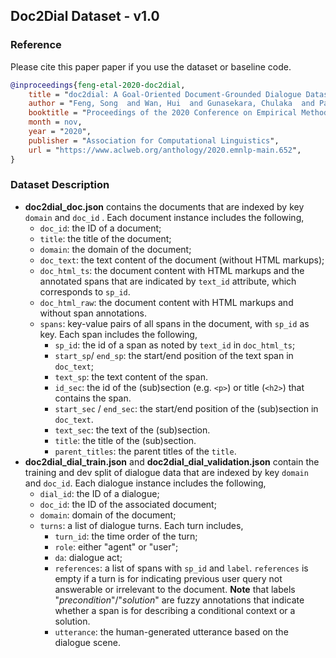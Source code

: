 ## Doc2Dial Dataset - v1.0

### Reference

Please cite this paper paper if you use the dataset or baseline code.

```bibtex
@inproceedings{feng-etal-2020-doc2dial,
    title = "doc2dial: A Goal-Oriented Document-Grounded Dialogue Dataset",
    author = "Feng, Song  and Wan, Hui  and Gunasekara, Chulaka  and Patel, Siva  and Joshi, Sachindra  and Lastras, Luis",
    booktitle = "Proceedings of the 2020 Conference on Empirical Methods in Natural Language Processing (EMNLP)",
    month = nov,
    year = "2020",
    publisher = "Association for Computational Linguistics",
    url = "https://www.aclweb.org/anthology/2020.emnlp-main.652",
}
```

### Dataset Description

- **doc2dial_doc.json** contains the documents that are indexed by key `domain` and `doc_id` . Each document instance includes the following,
  - `doc_id`: the ID of a document;
  - `title`: the title of the document;
  - `domain`: the domain of the document;
  - `doc_text`: the text content of the document (without HTML markups);
  - `doc_html_ts`: the document content with HTML markups and the annotated spans that are indicated by `text_id` attribute, which corresponds to `sp_id`.
  - `doc_html_raw`: the document content with HTML markups and without span annotations.
  - `spans`: key-value pairs of all spans in the document, with `sp_id` as key. Each span includes the following,
    - `sp_id`: the id of a  span as noted by `text_id` in  `doc_html_ts`;
    - `start_sp`/  `end_sp`: the start/end position of the text span in `doc_text`;
    - `text_sp`: the text content of the span.
    - `id_sec`: the id of the (sub)section (e.g. `<p>`) or title (`<h2>`) that contains the span.
    - `start_sec` / `end_sec`: the start/end position of the (sub)section in `doc_text`.
    - `text_sec`: the text of the (sub)section.
    - `title`: the title of the (sub)section.
    - `parent_titles`: the parent titles of the `title`.
- **doc2dial_dial_train.json** and **doc2dial_dial_validation.json**  contain the training and dev split of dialogue data that are indexed by key `domain` and `doc_id`. Each dialogue instance includes the following,
  - `dial_id`: the ID of a dialogue;
  - `doc_id`: the ID of the associated document;
  - `domain`: domain of the document;
  - `turns`: a list of dialogue turns. Each turn includes,
    - `turn_id`: the time order of the turn;
    - `role`: either "agent" or "user";
    - `da`: dialogue act;
    - `references`: a list of spans with `sp_id` and `label`. `references` is empty if a turn is for indicating previous user query not answerable or irrelevant to the document. **Note** that labels "*precondition*"/"*solution*" are fuzzy annotations that indicate whether a span is for describing a conditional context or a solution.
    - `utterance`: the human-generated utterance based on the dialogue scene.